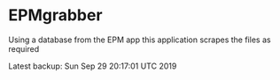 # EPMgrabber
Using a database from the EPM app this application scrapes the files as required


Latest backup: Sun Sep 29 20:17:01 UTC 2019

